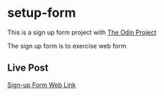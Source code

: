 # setup-form

This is a sign up form project with [The Odin Project](https://www.theodinproject.com)

The sign up form is to exercise web form

## Live Post
[Sign-up Form Web Link](https://nainsworth.github.io/sign-up-form/)
